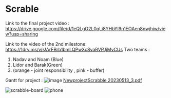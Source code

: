 # Scrable
Link to the final project video : https://drive.google.com/file/d/1eQLgO2L0qLi8YHbYl9n1EOAen8nwjhiw/view?usp=sharing

Link to the video of the 2nd milestone:
https://1drv.ms/v/s!ArFBrb1bmLQPwXc8vaRVPJjMvCUs
Two teams :
1. Nadav and Noam (Blue)
2. Lidor and Barak(Green)
3. (orange - joint responsibility , pink - buffer)

Gantt for project :
![image](https://github.com/Noam32/Scrabble/assets/104763917/36665857-ab3f-417a-8e43-2b57abd2b6ae)
[NewprojectScrabble 20230513_3.pdf](https://github.com/Noam32/Scrabble/files/11470450/NewprojectScrabble.20230513_3.pdf)


![scrabble-board](https://github.com/Noam32/Scrabble/assets/123992712/62b123f2-5449-487d-bad3-2fa93aecef98)
![phone](https://github.com/Noam32/Scrabble/assets/123992712/981f72cb-c6a1-48d8-a076-bc3612198ca1)

